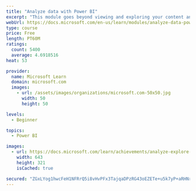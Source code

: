 ```yaml
---
title: "Analyze data with Power BI"
excerpt: "This module goes beyond viewing and exploring your content and explains how to interact with it by working with reports and dashboards to uncover and share new business insights."
webUrl: https://docs.microsoft.com/en-us/learn/modules/analyze-data-power-bi/
type: course
price: Free
length: PT60M
ratings:
  count: 5400
  average: 4.6918516
heat: 53

provider:
  name: Microsoft Learn
  domain: microsoft.com
  images:
    - url: /assets/images/organizations/microsoft.com-50x50.jpg
      width: 50
      height: 50

levels:
  - Beginner

topics:
  - Power BI

images:
  - url: https://docs.microsoft.com/learn/achievements/analyze-explore-data-power-bi-social.png
    width: 643
    height: 321
    isCached: true

secured: "ZGxLYog1hwcFeH1NFRrQ5i8vHvPFx3TajqaDPzRG43oEZETe+u5k7yP+aRHNrFq3eYWE1pnUTHcEP/FO+OIunb3hZkR4Yu6RVaISlw9GnMC3grUHfjSosNEDG/qJbF7DZrWviA/neOfNWcB/7LgHgYKgA4BOMOgCywm3N/wYxUk4im4aDa4Nq54db/akIn8jQBYwc6fGFbS6r6Ym9pR9Mplp+SVuyDTk8sFcy+Gb9E2iFYAvT+U+BP44l7bsHzqj8z/hTyJA9UC2vftqI9obdHq104t3q2HNULTwlmnOqn+fxb/VrHD1saKs018O6SCB1bn1mUbCPhQniX5TkF+M1gGz0L/e7gWMuahtCkzPJCp5/KGU41i6n1UBOpp3TKww0NgcppffKvDJ3J3Fh1tMIcjVIBf7Ox9Mvne8C/gLsP4=;RwNBufaGG3DrXrqxvzL4jQ=="
---
```


